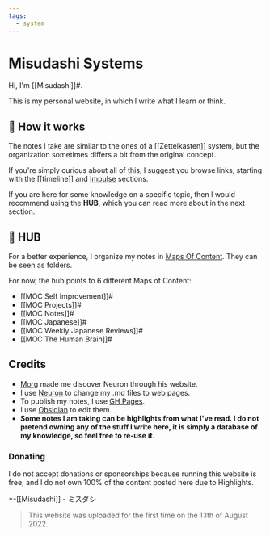 ```yaml
---
tags:
  - system
---
```


# Misudashi Systems

Hi, I'm [[Misudashi]]#. 

This is my personal website, in which I write what I learn or think.

## 📌 How it works

The notes I take are similar to the ones of a [[Zettelkasten]] system, but the organization sometimes differs a  bit from the original concept.

If you're simply curious about all of this, I suggest you browse links, starting with the [[timeline]] and [Impulse](https://misudashi.ga/impulse) sections.

If you are here for some knowledge on a specific topic, then I would recommend using the **HUB**, which you can read more about in the next section.

## 📌 HUB

For a better experience, I organize my notes in [Maps Of Content](https://justgage.github.io/moc.md). They can be seen as folders.

For now, the hub points to 6 different Maps of Content:

- [[MOC Self Improvement]]#
- [[MOC Projects]]#
- [[MOC Notes]]#
- [[MOC Japanese]]#
- [[MOC Weekly Japanese Reviews]]#
- [[MOC The Human Brain]]#

## Credits

-  [Morg](https://morg.systems/) made me discover Neuron through his website.
- I use [Neuron](https://neuron.zettel.page/) to change my .md files to web pages.
- To publish my notes, I use [GH Pages](https://pages.github.com/).
- I use [Obsidian](https://obsidian.md/) to edit them.
- **Some notes I am taking can be highlights from what I've read. I do not pretend owning any of the stuff I write here, it is simply a database of my knowledge, so feel free to re-use it.**

### Donating

I do not accept donations or sponsorships because running this website is free, and I do not own 100% of the content posted here due to Highlights.

*-[[Misudashi]] - ミスダシ

> This website was uploaded for the first time on the 13th of August 2022.